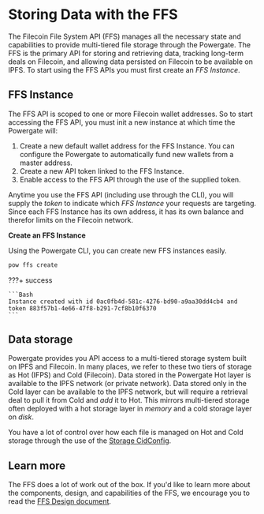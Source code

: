 # Storing Data with the FFS

The Filecoin File System API (FFS) manages all the necessary state and capabilities to provide multi-tiered file storage through the Powergate. The FFS is the primary API for storing and retrieving data, tracking long-term deals on Filecoin, and allowing data persisted on Filecoin to be available on IPFS. To start using the FFS APIs you must first create an _FFS Instance_.

## FFS Instance

The FFS API is scoped to one or more Filecoin wallet addresses. So to start accessing the FFS API, you must init a new instance at which time the Powergate will:

1. Create a new default wallet address for the FFS Instance. You can configure the Powergate to automatically fund new wallets from a master address.
2. Create a new API token linked to the FFS Instance.
3. Enable access to the FFS API through the use of the supplied token.

Anytime you use the FFS API (including use through the CLI), you will supply the _token_ to indicate which _FFS Instance_ your requests are targeting. Since each FFS Instance has its own address, it has its own balance and therefor limits on the Filecoin network.

**Create an FFS Instance**

Using the Powergate CLI, you can create new FFS instances easily.

```bash
pow ffs create
```

???+ success

    ```Bash
    Instance created with id 0ac0fb4d-581c-4276-bd90-a9aa30dd4cb4 and token 883f57b1-4e66-47f8-b291-7cf8b10f6370
    ```

## Data storage

Powergate provides you API access to a multi-tiered storage system built on IPFS and Filecoin. In many places, we refer to these two tiers of storage as Hot (IFPS) and Cold (Filecoin). Data stored in the Powergate Hot layer is available to the IPFS network (or private network). Data stored only in the Cold layer can be available to the IPFS network, but will require a retrieval deal to pull it from Cold and _add_ it to Hot. This mirrors multi-tiered storage often deployed with a hot storage layer in _memory_ and a cold storage layer on _disk_.

You have a lot of control over how each file is managed on Hot and Cold storage through the use of the [Storage CidConfig](cidconfig.md).

## Learn more

The FFS does a lot of work out of the box. If you'd like to learn more about the components, design, and capabilities of the FFS, we encourage you to read the [FFS Design document](https://github.com/textileio/powergate/blob/master/ffs/Design.md).